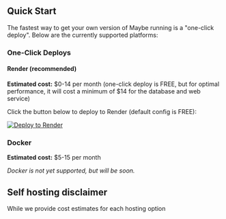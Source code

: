 ## Quick Start

The fastest way to get your own version of Maybe running is a "one-click deploy". Below are the currently supported platforms:

### One-Click Deploys

#### Render (recommended)

**Estimated cost:** $0-14 per month (one-click deploy is FREE, but for optimal performance, it will cost a minimum of $14 for the database and web service)

Click the button below to deploy to Render (default config is FREE):

<a href="https://render.com/deploy?repo=https://github.com/maybe-finance/maybe">
<img src="https://render.com/images/deploy-to-render-button.svg" alt="Deploy to Render" />
</a>

### Docker

**Estimated cost:** $5-15 per month

_Docker is not yet supported, but will be soon._

## Self hosting disclaimer

While we provide cost estimates for each hosting option
